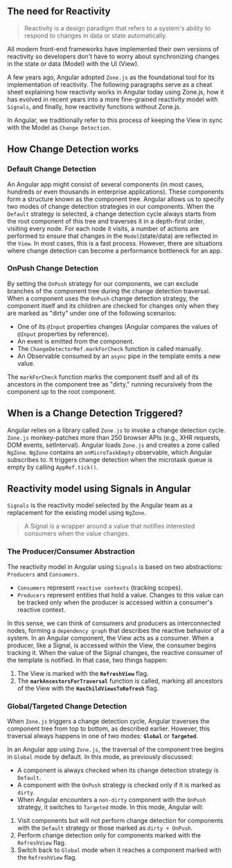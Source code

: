 ## The need for Reactivity

> Reactivity is a design paradigm that refers to a system's ability to respond to changes in data or state automatically.

All modern front-end frameworks have implemented their own versions of reactivity so developers don't have to worry about synchronizing changes in the state or data (Model) with the UI (View).

A few years ago, Angular adopted `Zone.js` as the foundational tool for its implementation of reactivity. The following paragraphs serve as a cheat sheet explaining how reactivity works in Angular today using Zone.js, how it has evolved in recent years into a more fine-grained reactivity model with `Signals`, and finally, how reactivity functions without Zone.js.

In Angular, we traditionally refer to this process of keeping the View in sync with the Model as `Change Detection`.

## How Change Detection works

### Default Change Detection

An Angular app might consist of several components (in most cases, hundreds or even thousands in enterprise applications). These components form a structure known as the component tree. Angular allows us to specify two modes of change detection strategies in our components. When the `Default` strategy is selected, a change detection cycle always starts from the root component of this tree and traverses it in a depth-first order, visiting every node. For each node it visits, a number of actions are performed to ensure that changes in the `Model`(state/data) are reflected in the `View`. In most cases, this is a fast process. However, there are situations where change detection can become a performance bottleneck for an app.

### OnPush Change Detection

By setting the `OnPush` strategy for our components, we can exclude branches of the component tree during the change detection traversal. When a component uses the `OnPush` change detection strategy, the component itself and its children are checked for changes only when they are marked as "dirty" under one of the following scenarios:

- One of its `@Input` properties changes (Angular compares the values of `@Input` properties by reference).
- An event is emitted from the component.
- The `ChangeDetectorRef.markForCheck` function is called manually.
- An Observable consumed by an `async` pipe in the template emits a new value.

The `markForCheck` function marks the component itself and all of its ancestors in the component tree as "dirty," running recursively from the component up to the root component.

## When is a Change Detection Triggered?

Angular relies on a library called `Zone.js` to invoke a change detection cycle. `Zone.js` monkey-patches more than 250 browser APIs (e.g., XHR requests, DOM events, setInterval). Angular loads `Zone.js` and creates a zone called `NgZone`. `NgZone` contains an `onMicroTaskEmpty` observable, which Angular subscribes to. It triggers change detection when the microtask queue is empty by calling `AppRef.tick()`.

## Reactivity model using Signals in Angular

`Signals` is the reactivity model selected by the Angular team as a replacement for the existing model using `NgZone`.

> A Signal is a wrapper around a value that notifies interested consumers when the value changes.

### The Producer/Consumer Abstraction

The reactivity model in Angular using `Signals` is based on two abstractions: `Producers` and `Consumers`.

- `Consumers` represent `reactive contexts` (tracking scopes).
- `Producers` represent entities that hold a value. Changes to this value can be tracked only when the producer is accessed within a consumer's reactive context.

In this sense, we can think of consumers and producers as interconnected nodes, forming a `dependency graph` that describes the reactive behavior of a system. In an Angular component, the View acts as a consumer. When a producer, like a Signal, is accessed within the View, the consumer begins tracking it. When the value of the Signal changes, the reactive consumer of the template is notified. In that case, two things happen:

1. The View is marked with the **`RefreshView`** flag.
2. The **`markAncestorsForTraversal`** function is called, marking all ancestors of the View with the **`HasChildViewsToRefresh`** flag.

### Global/Targeted Change Detection

When `Zone.js` triggers a change detection cycle, Angular traverses the component tree from top to bottom, as described earlier. However, this traversal always happens in one of two modes: **`Global`** or **`Targeted`**.

In an Angular app using `Zone.js`, the traversal of the component tree begins in `Global` mode by default. In this mode, as previously discussed:

- A component is always checked when its change detection strategy is `Default`.
- A component with the `OnPush` strategy is checked only if it is marked as `dirty`.
- When Angular encounters a `non-dirty` component with the `OnPush` strategy, it switches to `Targeted` mode. In this mode, Angular will:

1. Visit components but will not perform change detection for components with the `Default` strategy or those marked as `dirty + OnPush`.
2. Perform change detection only for components marked with the `RefreshView` flag.
3. Switch back to `Global` mode when it reaches a component marked with the `RefreshView` flag.
